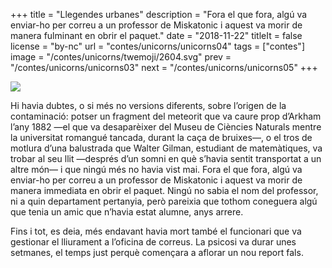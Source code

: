 +++
title = "Llegendes urbanes"
description = "Fora el que fora, algú va enviar-ho per correu a un professor de Miskatonic i aquest va morir de manera fulminant en obrir el paquet."
date = "2018-11-22"
titleIt = false
license = "by-nc"
url = "contes/unicorns/unicorns04"
tags = ["contes"]
image = "/contes/unicorns/twemoji/2604.svg"
prev = "/contes/unicorns/unicorns03"
next = "/contes/unicorns/unicorns05"
+++

<img class="emoji" src="/contes/unicorns/twemoji/2604.svg" />

Hi havia dubtes, o si més no versions diferents, sobre l’origen de la contaminació: potser un fragment del meteorit que va caure prop d’Arkham l’any 1882 —el que va desaparèixer del Museu de Ciències Naturals mentre la universitat romangué tancada, durant la caça de bruixes—, o el tros de motlura d’una balustrada que Walter Gilman, estudiant de matemàtiques, va trobar al seu llit —després d’un somni en què s’havia sentit transportat a un altre món— i que ningú més no havia vist mai. Fora el que fora, algú va enviar-ho per correu a un professor de Miskatonic i aquest va morir de manera immediata en obrir el paquet. Ningú no sabia el nom del professor, ni a quin departament pertanyia, però pareixia que tothom coneguera algú que tenia un amic que n’havia estat alumne, anys arrere.

Fins i tot, es deia, més endavant havia mort també el funcionari que va gestionar el lliurament a l’oficina de correus. La psicosi va durar unes setmanes, el temps just perquè començara a aflorar un nou report fals.

